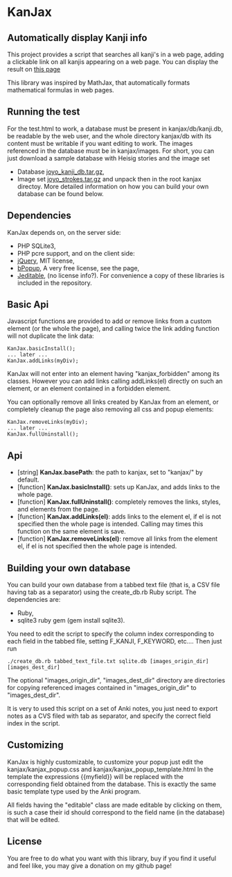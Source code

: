 # KanJax #
## Automatically display Kanji info ##

This project provides a script that searches all kanji's in a web page, adding a clickable link on
all kanjis appearing on a web page. You can display the result on
[this page](http://im.ufrj.br/~maurizio.monge/kanjax/test.html)

This library was inspired by MathJax, that automatically formats mathematical formulas in web pages.

## Running the test ##

For the test.html to work, a database must be present in kanjax/db/kanji.db, be readable by the web
user, and the whole directory kanjax/db with its content must be writable if you want editing to
work. The images referenced in the database must be in kanjax/images. For short, you can just
download a sample database with Heisig stories and the image set
* Database [joyo_kanji_db.tar.gz](http://im.ufrj.br/~maurizio.monge/kanjax/joyo_kanji_db.tar.gz),
* Image set [joyo_strokes.tar.gz](http://im.ufrj.br/~maurizio.monge/kanjax/joyo_strokes.tar.gz)
and unpack then in the root kanjax directoy.
More detailed information on how you can build your own database can be found below.

## Dependencies ##

KanJax depends on, on the server side:
* PHP SQLite3,
* PHP pcre support,
and on the client side:
* [jQuery](https://jquery.com/), MIT license,
* [bPopup](http://dinbror.dk/bpopup/), A very free license, see the page,
* [Jeditable](http://www.appelsiini.net/projects/jeditable), (no license info?).
For convenience a copy of these libraries is included in the repository.

## Basic Api

Javascript functions are provided to add or remove links from a custom element (or the whole the
page), and calling twice the link adding function will not duplicate the link data:
```
KanJax.basicInstall();
... later ...
KanJax.addLinks(myDiv);
```
KanJax will not enter into an element having "kanjax_forbidden" among its classes. However you can
add links calling addLinks(el) directly on such an element, or an element contained in a forbidden
element.

You can optionally remove all links created by KanJax from an element, or completely
cleanup the page also removing all css and popup elements:
```
KanJax.removeLinks(myDiv);
... later ...
KanJax.fullUninstall();
```

## Api ##

* [string] **KanJax.basePath**: the path to kanjax, set to "kanjax/" by default.
* [function] **KanJax.basicInstall()**: sets up KanJax, and adds links to the whole page.
* [function] **KanJax.fullUninstall()**: completely removes the links, styles, and elements from the
  page.
* [function] **KanJax.addLinks(el)**: adds links to the element el, if el is not specified then the
  whole page is intended. Calling may times this function on the same element is save.
* [function] **KanJax.removeLinks(el)**: remove all links from the element el, if el is not
  specified then the whole page is intended.

## Building your own database ##

You can build your own database from a tabbed text file (that is, a CSV file having tab as a
separator) using the create_db.rb Ruby script. The dependencies are:
* Ruby,
* sqlite3 ruby gem (gem install sqlite3).

You need to edit the script to specify the column index corresponding to each field in the tabbed
file, setting F_KANJI, F_KEYWORD, etc.... Then just run
```
./create_db.rb tabbed_text_file.txt sqlite.db [images_origin_dir] [images_dest_dir]
```

The optional "images_origin_dir", "images_dest_dir" directory are directories for copying referenced
images contained in "images_origin_dir" to "images_dest_dir".

It is very to used this script on a set of Anki notes, you just need to export notes as a CVS filed
with tab as separator, and specify the correct field index in the script.

## Customizing ##

KanJax is highly customizable, to customize your popup just edit the kanjax/kanjax_popup.css and
kanjax/kanjax_popup_template.html In the template the expressions {{myfield}} will be replaced with
the corresponding field obtained from the database. This is exactly the same basic template type
used by the Anki program.

All fields having the "editable" class are made editable by clicking on them, is such a case their
id should correspond to the field name (in the database) that will be edited.

## License ##

You are free to do what you want with this library, buy if you find it useful
and feel like, you may give a donation on my github page!
